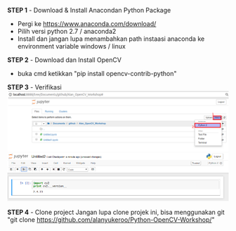 **STEP 1** - Download & Install Anacondan Python Package
- Pergi ke https://www.anaconda.com/download/
- Pilih versi python 2.7 / anaconda2
- Install dan jangan lupa menambahkan path instaasi anaconda ke environment variable windows / linux

**STEP 2** - Download dan Install OpenCV
- buka cmd ketikkan "pip install opencv-contrib-python"

**STEP 3** - Verifikasi
![Verifikasi](./media/README/verifikasi1.png)
![Verifikasi](./media/README/verifikasi2.png)

 **STEP 4** - Clone project
 Jangan lupa clone projek ini, bisa menggunakan git 
 "git clone https://github.com/alanyukeroo/Python-OpenCV-Workshop/"
   
